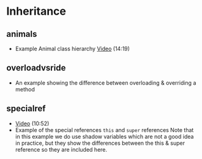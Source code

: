 # Inheritance

## animals

- Example Animal class hierarchy [Video](https://youtu.be/dMZ_c3tCp5U) (14:19)

## overloadvsride

- An example showing the difference between overloading & overriding a method

## specialref

- [Video](https://youtu.be/R7V7-Wx2YCY) (10:52)
- Example of the special references `this` and `super` references  Note that in this example we do use shadow variables which are not a good idea in practice, but they show the differences between the this & super reference so they are included here.  